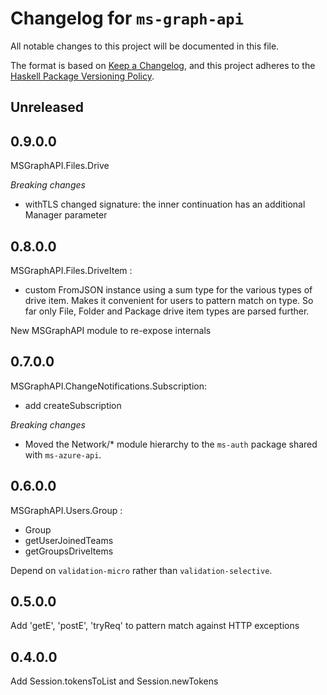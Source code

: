 # Changelog for `ms-graph-api`

All notable changes to this project will be documented in this file.

The format is based on [Keep a Changelog](https://keepachangelog.com/en/1.0.0/),
and this project adheres to the
[Haskell Package Versioning Policy](https://pvp.haskell.org/).

## Unreleased


## 0.9.0.0

MSGraphAPI.Files.Drive

*Breaking changes*
- withTLS changed signature: the inner continuation has an additional Manager parameter


## 0.8.0.0

MSGraphAPI.Files.DriveItem :
- custom FromJSON instance using a sum type for the various types of drive item. Makes it convenient for users to pattern match on type. So far only File, Folder and Package drive item types are parsed further.

New MSGraphAPI module to re-expose internals


## 0.7.0.0

MSGraphAPI.ChangeNotifications.Subscription:
- add createSubscription

*Breaking changes*
- Moved the Network/* module hierarchy to the `ms-auth` package shared with `ms-azure-api`.

## 0.6.0.0

MSGraphAPI.Users.Group :
- Group
- getUserJoinedTeams
- getGroupsDriveItems

Depend on `validation-micro` rather than `validation-selective`.

## 0.5.0.0

Add 'getE', 'postE', 'tryReq' to pattern match against HTTP exceptions

## 0.4.0.0

Add Session.tokensToList and Session.newTokens
